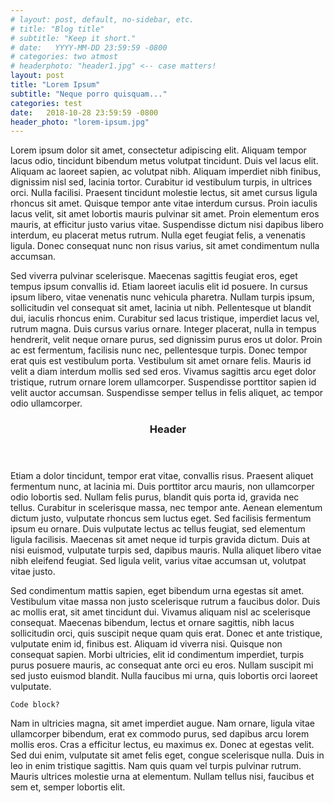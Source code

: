 ```yaml
---
# layout: post, default, no-sidebar, etc.
# title: "Blog title"
# subtitle: "Keep it short."
# date:   YYYY-MM-DD 23:59:59 -0800
# categories: two atmost
# headerphoto: "header1.jpg" <-- case matters!
layout: post
title: "Lorem Ipsum"
subtitle: "Neque porro quisquam..."
categories: test
date:   2018-10-28 23:59:59 -0800
header_photo: "lorem-ipsum.jpg"
---
```

Lorem ipsum dolor sit amet, consectetur adipiscing elit. Aliquam tempor lacus odio, tincidunt bibendum metus volutpat tincidunt. Duis vel lacus elit. Aliquam ac laoreet sapien, ac volutpat nibh. Aliquam imperdiet nibh finibus, dignissim nisl sed, lacinia tortor. Curabitur id vestibulum turpis, in ultrices orci. Nulla facilisi. Praesent tincidunt molestie lectus, sit amet cursus ligula rhoncus sit amet. Quisque tempor ante vitae interdum cursus. Proin iaculis lacus velit, sit amet lobortis mauris pulvinar sit amet. Proin elementum eros mauris, at efficitur justo varius vitae. Suspendisse dictum nisi dapibus libero interdum, eu placerat metus rutrum. Nulla eget feugiat felis, a venenatis ligula. Donec consequat nunc non risus varius, sit amet condimentum nulla accumsan.
<section>
Sed viverra pulvinar scelerisque. Maecenas sagittis feugiat eros, eget tempus ipsum convallis id. Etiam laoreet iaculis elit id posuere. In cursus ipsum libero, vitae venenatis nunc vehicula pharetra. Nullam turpis ipsum, sollicitudin vel consequat sit amet, lacinia ut nibh. Pellentesque ut blandit dui, iaculis rhoncus enim. Curabitur sed lacus tristique, imperdiet lacus vel, rutrum magna. Duis cursus varius ornare. Integer placerat, nulla in tempus hendrerit, velit neque ornare purus, sed dignissim purus eros ut dolor. Proin ac est fermentum, facilisis nunc nec, pellentesque turpis. Donec tempor erat quis est vestibulum porta. Vestibulum sit amet ornare felis. Mauris id velit a diam interdum mollis sed sed eros. Vivamus sagittis arcu eget dolor tristique, rutrum ornare lorem ullamcorper. Suspendisse porttitor sapien id velit auctor accumsan. Suspendisse semper tellus in felis aliquet, ac tempor odio ullamcorper.
</section>
<section>
<header><h3>Header</h3></header>

<p>Etiam a dolor tincidunt, tempor erat vitae, convallis risus. Praesent aliquet fermentum nunc, at lacinia mi. Duis porttitor arcu mauris, non ullamcorper odio lobortis sed. Nullam felis purus, blandit quis porta id, gravida nec tellus. Curabitur in scelerisque massa, nec tempor ante. Aenean elementum dictum justo, vulputate rhoncus sem luctus eget. Sed facilisis fermentum ipsum eu ornare. Duis vulputate lectus ac tellus feugiat, sed elementum ligula facilisis. Maecenas sit amet neque id turpis gravida dictum. Duis at nisi euismod, vulputate turpis sed, dapibus mauris. Nulla aliquet libero vitae nibh eleifend feugiat. Sed ligula velit, varius vitae accumsan ut, volutpat vitae justo.</p>

</section>
Sed condimentum mattis sapien, eget bibendum urna egestas sit amet. Vestibulum vitae massa non justo scelerisque rutrum a faucibus dolor. Duis ac mollis erat, sit amet tincidunt dui. Vivamus aliquam nisl ac scelerisque consequat. Maecenas bibendum, lectus et ornare sagittis, nibh lacus sollicitudin orci, quis suscipit neque quam quis erat. Donec et ante tristique, vulputate enim id, finibus est. Aliquam id viverra nisi. Quisque non consequat sapien. Morbi ultricies, elit id condimentum imperdiet, turpis purus posuere mauris, ac consequat ante orci eu eros. Nullam suscipit mi sed justo euismod blandit. Nulla faucibus mi urna, quis lobortis orci laoreet vulputate.

    Code block?

Nam in ultricies magna, sit amet imperdiet augue. Nam ornare, ligula vitae ullamcorper bibendum, erat ex commodo purus, sed dapibus arcu lorem mollis eros. Cras a efficitur lectus, eu maximus ex. Donec at egestas velit. Sed dui enim, vulputate sit amet felis eget, congue scelerisque nulla. Duis in leo in enim tristique sagittis. Nam quis quam vel turpis pulvinar rutrum. Mauris ultrices molestie urna at elementum. Nullam tellus nisi, faucibus et sem et, semper lobortis elit.